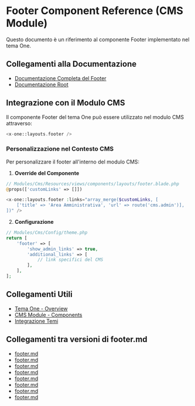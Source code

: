 # Footer Component Reference (CMS Module)

Questo documento è un riferimento al componente Footer implementato nel tema One.

## Collegamenti alla Documentazione

- [Documentazione Completa del Footer](/laravel/Themes/One/project_docs/components/layouts/footer.md)
- [Documentazione Root](/laravel/project_docs/themes/one/components/footer.md)

## Integrazione con il Modulo CMS

Il componente Footer del tema One può essere utilizzato nel modulo CMS attraverso:

```php
<x-one::layouts.footer />
```

### Personalizzazione nel Contesto CMS

Per personalizzare il footer all'interno del modulo CMS:

1. **Override del Componente**
```php
// Modules/Cms/Resources/views/components/layouts/footer.blade.php
@props(['customLinks' => []])

<x-one::layouts.footer :links="array_merge($customLinks, [
    ['title' => 'Area Amministrativa', 'url' => route('cms.admin')],
])" />
```

2. **Configurazione**
```php
// Modules/Cms/Config/theme.php
return [
    'footer' => [
        'show_admin_links' => true,
        'additional_links' => [
            // link specifici del CMS
        ],
    ],
];
```

## Collegamenti Utili

- [Tema One - Overview](/laravel/Themes/One/project_docs/README.md)
- [CMS Module - Components](/laravel/Modules/Cms/project_docs/components.md)
- [Integrazione Temi](/laravel/Modules/Cms/project_docs/themes.md) 

## Collegamenti tra versioni di footer.md
* [footer.md](docs/laravel-app/themes/one/components/footer.md)
* [footer.md](docs/sections/footer.md)
* [footer.md](laravel/Modules/UI/project_docs/components/footer.md)
* [footer.md](laravel/Modules/Cms/project_docs/blocks/footer.md)
* [footer.md](laravel/Modules/Cms/project_docs/themes/one/footer.md)
* [footer.md](laravel/Modules/Cms/project_docs/components/footer.md)
* [footer.md](laravel/Themes/One/project_docs/components/layouts/footer.md)
* [footer.md](laravel/Themes/One/project_docs/sections/footer.md)


